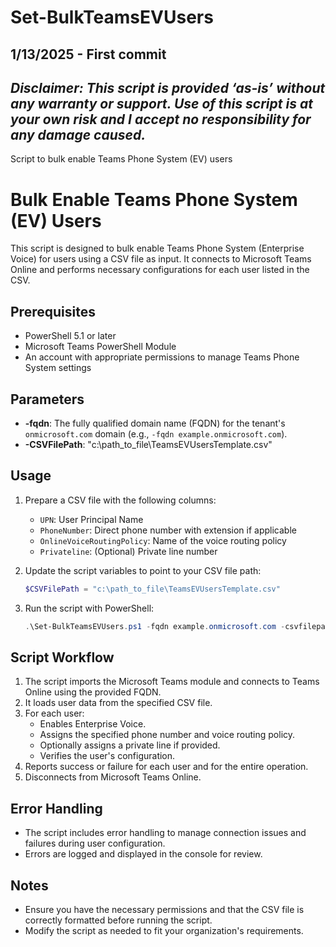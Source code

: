 # Set-BulkTeamsEVUsers
1/13/2025 - First commit
-----------------------------------------------------------------

_*Disclaimer:* This script is provided ‘as-is’ without any warranty or support. Use of this script is at your own risk and I accept no responsibility for any damage caused._
---------------------------------------------------------------------------

Script to bulk enable Teams Phone System (EV) users

# Bulk Enable Teams Phone System (EV) Users

This script is designed to bulk enable Teams Phone System (Enterprise Voice) for users using a CSV file as input. It connects to Microsoft Teams Online and performs necessary configurations for each user listed in the CSV.

## Prerequisites

- PowerShell 5.1 or later
- Microsoft Teams PowerShell Module
- An account with appropriate permissions to manage Teams Phone System settings

## Parameters

- **-fqdn**: The fully qualified domain name (FQDN) for the tenant's `onmicrosoft.com` domain (e.g., `-fqdn example.onmicrosoft.com`).
- **-CSVFilePath**: "c:\path_to_file\TeamsEVUsersTemplate.csv"
## Usage

1. Prepare a CSV file with the following columns: 
   - `UPN`: User Principal Name
   - `PhoneNumber`: Direct phone number with extension if applicable
   - `OnlineVoiceRoutingPolicy`: Name of the voice routing policy
   - `Privateline`: (Optional) Private line number

2. Update the script variables to point to your CSV file path:

   ```powershell
   $CSVFilePath = "c:\path_to_file\TeamsEVUsersTemplate.csv"
   ```

3. Run the script with PowerShell:

   ```powershell
   .\Set-BulkTeamsEVUsers.ps1 -fqdn example.onmicrosoft.com -csvfilepath "c:\path_to_file\TeamsEVUsersTemplate.csv"
   ```

## Script Workflow

1. The script imports the Microsoft Teams module and connects to Teams Online using the provided FQDN.
2. It loads user data from the specified CSV file.
3. For each user:
   - Enables Enterprise Voice.
   - Assigns the specified phone number and voice routing policy.
   - Optionally assigns a private line if provided.
   - Verifies the user's configuration.
4. Reports success or failure for each user and for the entire operation.
5. Disconnects from Microsoft Teams Online.

## Error Handling

- The script includes error handling to manage connection issues and failures during user configuration.
- Errors are logged and displayed in the console for review.

## Notes

- Ensure you have the necessary permissions and that the CSV file is correctly formatted before running the script.
- Modify the script as needed to fit your organization's requirements.
